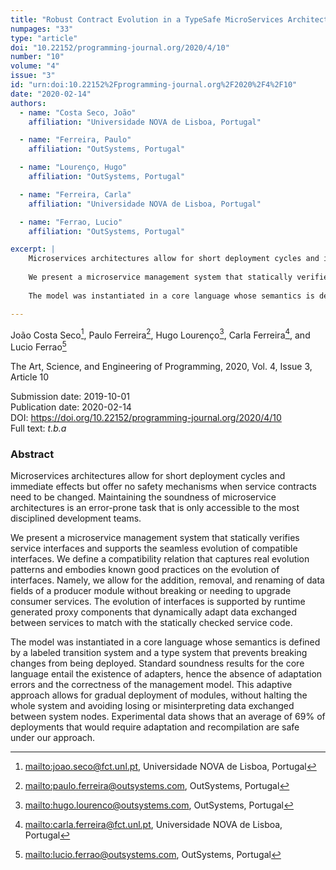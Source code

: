```yaml
---
title: "Robust Contract Evolution in a TypeSafe MicroServices Architecture"
numpages: "33"
type: "article"
doi: "10.22152/programming-journal.org/2020/4/10"
number: "10"
volume: "4"
issue: "3"
id: "urn:doi:10.22152%2Fprogramming-journal.org%2F2020%2F4%2F10"
date: "2020-02-14"
authors: 
  - name: "Costa Seco, João"
    affiliation: "Universidade NOVA de Lisboa, Portugal"

  - name: "Ferreira, Paulo"
    affiliation: "OutSystems, Portugal"

  - name: "Lourenço, Hugo"
    affiliation: "OutSystems, Portugal"

  - name: "Ferreira, Carla"
    affiliation: "Universidade NOVA de Lisboa, Portugal"

  - name: "Ferrao, Lucio"
    affiliation: "OutSystems, Portugal"

excerpt: |
    Microservices architectures allow for short deployment cycles and immediate effects but offer no safety mechanisms when service contracts need to be changed. Maintaining the soundness of microservice architectures is an error-prone task that is only accessible to the most disciplined development teams.
    
    We present a microservice management system that statically verifies service interfaces and supports the seamless evolution of compatible interfaces. We define a compatibility relation that captures real evolution patterns and embodies known good practices on the evolution of interfaces. Namely, we allow for the addition, removal, and renaming of data fields of a producer module without breaking or needing to upgrade consumer services. The evolution of interfaces is supported by runtime generated proxy components that dynamically adapt data exchanged between services to match with the statically checked service code.
    
    The model was instantiated in a core language whose semantics is defined by a labeled transition system and a type system that prevents breaking changes from being deployed. Standard soundness results for the core language entail the existence of adapters, hence the absence of adaptation errors and the correctness of the management model. This adaptive approach allows for gradual deployment of modules, without halting the whole system and avoiding losing or misinterpreting data exchanged between system nodes. Experimental data shows that an average of 69% of deployments that would require adaptation and recompilation are safe under our approach.

---
```

João Costa Seco[^1], Paulo Ferreira[^2], Hugo Lourenço[^3], Carla Ferreira[^4], and Lucio Ferrao[^5]

The Art, Science, and Engineering of Programming, 2020, Vol. 4, Issue 3, Article 10

Submission date: 2019-10-01  
Publication date: 2020-02-14  
DOI: <https://doi.org/10.22152/programming-journal.org/2020/4/10>  
Full text: *t.b.a*  


### Abstract
Microservices architectures allow for short deployment cycles and immediate effects but offer no safety mechanisms when service contracts need to be changed. Maintaining the soundness of microservice architectures is an error-prone task that is only accessible to the most disciplined development teams.

We present a microservice management system that statically verifies service interfaces and supports the seamless evolution of compatible interfaces. We define a compatibility relation that captures real evolution patterns and embodies known good practices on the evolution of interfaces. Namely, we allow for the addition, removal, and renaming of data fields of a producer module without breaking or needing to upgrade consumer services. The evolution of interfaces is supported by runtime generated proxy components that dynamically adapt data exchanged between services to match with the statically checked service code.

The model was instantiated in a core language whose semantics is defined by a labeled transition system and a type system that prevents breaking changes from being deployed. Standard soundness results for the core language entail the existence of adapters, hence the absence of adaptation errors and the correctness of the management model. This adaptive approach allows for gradual deployment of modules, without halting the whole system and avoiding losing or misinterpreting data exchanged between system nodes. Experimental data shows that an average of 69% of deployments that would require adaptation and recompilation are safe under our approach.


[^1]: <mailto:joao.seco@fct.unl.pt>, Universidade NOVA de Lisboa, Portugal
[^2]: <mailto:paulo.ferreira@outsystems.com>, OutSystems, Portugal
[^3]: <mailto:hugo.lourenco@outsystems.com>, OutSystems, Portugal
[^4]: <mailto:carla.ferreira@fct.unl.pt>, Universidade NOVA de Lisboa, Portugal
[^5]: <mailto:lucio.ferrao@outsystems.com>, OutSystems, Portugal
